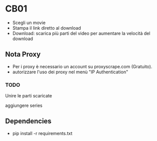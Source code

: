 # CB01
 - Scegli un movie
 - Stampa il link diretto al download
 - Download: scarica più parti del video per aumentare la velocità del download

## Nota Proxy
- Per i proxy è necessario un account su proxyscrape.com (Gratuito).
- autorizzare l'uso dei proxy nel menù "IP Authentication"

### TODO 

Unire le parti scaricate

aggiungere series



## Dependencies

- pip install -r requirements.txt

